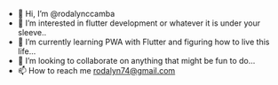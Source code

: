 - 👋 Hi, I’m @rodalynccamba
- 👀 I’m interested in flutter development or whatever it is under your sleeve..
- 🌱 I’m currently learning PWA with Flutter and figuring how to live this life...
- 💞️ I’m looking to collaborate on anything that might be fun to do...
- 📫 How to reach me rodalyn74@gmail.com

<!---
rodalynccamba/rodalynccamba is a ✨ special ✨ repository because its `README.md` (this file) appears on your GitHub profile.
You can click the Preview link to take a look at your changes.
--->
